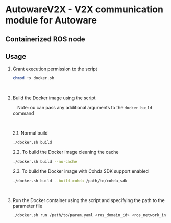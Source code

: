 # AutowareV2X - V2X communication module for Autoware
## Containerized ROS node

## Usage

1. Grant execution permission to the script
    ```bash
    chmod +x docker.sh
    ```

    &#8203;

2. Build the Docker image using the script

    &emsp;Note: ou can pass any additional arguments to the `docker build` command

    &#8203;

    2.1. Normal build
    ```bash
    ./docker.sh build
    ```

    2.2. To build the Docker image cleaning the cache
    ```bash
    ./docker.sh build --no-cache
    ```

    2.3. To build the Docker image with Cohda SDK support enabled
    ```bash
    ./docker.sh build --build-cohda /path/to/cohda_sdk
    ```

    &#8203;

3. Run the Docker container using the script and specifying the path to the parameter file

    ```bash
    ./docker.sh run /path/to/param.yaml <ros_domain_id> <ros_network_interface> <ros_master_uri>
    ```
